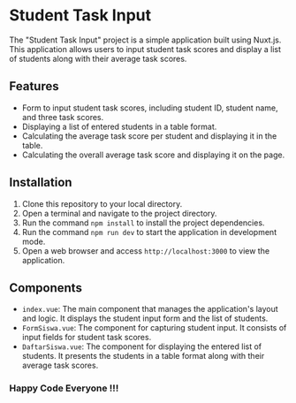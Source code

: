 # Student Task Input

The "Student Task Input" project is a simple application built using Nuxt.js. This application allows users to input student task scores and display a list of students along with their average task scores.

## Features

- Form to input student task scores, including student ID, student name, and three task scores.
- Displaying a list of entered students in a table format.
- Calculating the average task score per student and displaying it in the table.
- Calculating the overall average task score and displaying it on the page.

## Installation

1. Clone this repository to your local directory.
2. Open a terminal and navigate to the project directory.
3. Run the command `npm install` to install the project dependencies.
4. Run the command `npm run dev` to start the application in development mode.
5. Open a web browser and access `http://localhost:3000` to view the application.

## Components

- `index.vue`: The main component that manages the application's layout and logic. It displays the student input form and the list of students.
- `FormSiswa.vue`: The component for capturing student input. It consists of input fields for student task scores.
- `DaftarSiswa.vue`: The component for displaying the entered list of students. It presents the students in a table format along with their average task scores.

### Happy Code Everyone !!!
